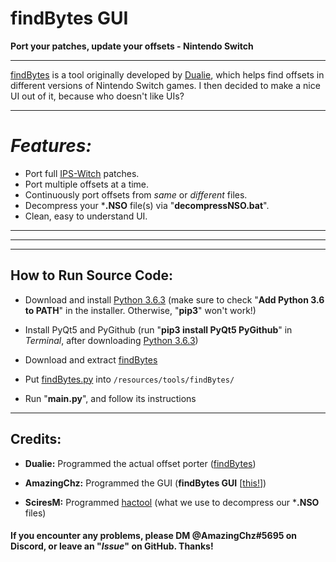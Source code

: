 # findBytes GUI
**Port your patches, update your offsets - Nintendo Switch**

---

[findBytes](https://gist.github.com/3096/ffd6d257f148aab0b74bfc50dfe43e80) is a tool originally developed by [Dualie](https://github.com/3096), which helps find offsets in different versions of Nintendo Switch games. I then decided to make a nice UI out of it, because who doesn't like UIs?

---

# *Features:*
 - Port full [IPS-Witch](https://github.com/3096/ipswitch/releases) patches.
 - Port multiple offsets at a time.
 - Continuously port offsets from *same* or *different* files.
 - Decompress your ***.NSO** file(s) via "**decompressNSO.bat**".
 - Clean, easy to understand UI.
 

---
---
---

## How to Run Source Code:

  - Download and install [Python 3.6.3](https://www.python.org/downloads/release/python-363/) (make sure to check "**Add Python 3.6 to PATH**" in the installer. Otherwise, "**pip3**" won't work!)

  - Install PyQt5 and PyGithub (run "**pip3 install PyQt5 PyGithub**" in *Terminal*, after downloading [Python 3.6.3](https://www.python.org/downloads/release/python-363/))
  
  - Download and extract [findBytes](https://gist.github.com/3096/ffd6d257f148aab0b74bfc50dfe43e80)
  
  - Put [findBytes.py](https://gist.github.com/3096/ffd6d257f148aab0b74bfc50dfe43e80) into `/resources/tools/findBytes/`
  
  - Run "**main.py**", and follow its instructions
  
---

## Credits:

  - **Dualie:** Programmed the actual offset porter ([findBytes](https://gist.github.com/3096/ffd6d257f148aab0b74bfc50dfe43e80))

  - **AmazingChz:** Programmed the GUI (**findBytes GUI** [[this!](https://github.com/AmazingChz/findBytes-GUI/releases/latest)])

  - **SciresM:** Programmed [hactool](https://github.com/SciresM/hactool/releases/latest) (what we use to decompress our ***.NSO** files)

#### If you encounter any problems, please DM **@AmazingChz#5695** on Discord, or leave an "*Issue*" on GitHub. Thanks!

